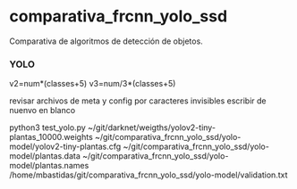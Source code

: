 # comparativa_frcnn_yolo_ssd
Comparativa de algoritmos de detección de objetos.

### YOLO

v2=num*(classes+5) v3=num/3*(classes+5)

revisar archivos de meta y config por caracteres invisibles escribir de nuenvo en blanco

 python3 test_yolo.py ~/git/darknet/weigths/yolov2-tiny-plantas_10000.weights ~/git/comparativa_frcnn_yolo_ssd/yolo-model/yolov2-tiny-plantas.cfg ~/git/comparativa_frcnn_yolo_ssd/yolo-model/plantas.data  ~/git/comparativa_frcnn_yolo_ssd/yolo-model/plantas.names /home/mbastidas/git/comparativa_frcnn_yolo_ssd/yolo-model/validation.txt